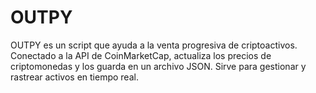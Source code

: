 # OUTPY
OUTPY es un script que ayuda a la venta progresiva de criptoactivos. Conectado a la API de CoinMarketCap, actualiza los precios de criptomonedas y los guarda en un archivo JSON. Sirve para gestionar y rastrear activos en tiempo real.
